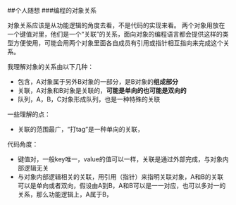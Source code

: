 ##个人随想
###编程的对象关系

对象关系应该是从功能逻辑的角度去看，不是代码的实现来看。
两个对象用放在一个键值对里，他们是一个“关联”的关系，面向对象的编程语言都会提供这样的类型方便使用，可能会用两个对象里面各自成员有引用或指针相互指向来完成这个关系。

我理解对象的关系由以下几种：
- 包含，A对象属于另外B对象的一部分，是B对象的**组成部分**
- 关联，A对象和B对象是关联的，**可能是单向的也可能是双向的**
- 队列，A，B，C对象形成队列，也是一种特殊的关联

一些理解的点：
- 关联的范围最广，“打tag”是一种单向的关联，




代码角度：
- 键值对，一般key唯一，value的值可以一样，关联是通过外部完成，与对象内部逻辑无关
- 与对象内部逻辑相关的关联，用引用（指针）来指明关联对象，A和B的关联可以是单向或者双向，假设由A到B，A和B可以是一一对应，也可以多对一的关系，那么功能逻辑上，A属于B，

